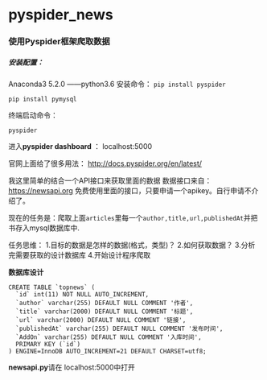 # pyspider_news
### 使用Pyspider框架爬取数据

##### 安装配置：
Anaconda3 5.2.0  ——python3.6
安装命令：
`pip install pyspider`

`pip install pymysql`

终端启动命令：

```
pyspider
```

进入**pyspider dashboard** ：   localhost:5000

官网上面给了很多用法：
http://docs.pyspider.org/en/latest/

我这里简单的结合一个API接口来获取里面的数据
数据接口来自：https://newsapi.org
免费使用里面的接口，只要申请一个apikey。自行申请不介绍了。

现在的任务是：爬取上面`articles`里每一个`author,title,url,publishedAt`并把书存入mysql数据库中.

任务思维：
1.目标的数据是怎样的数据(格式，类型)？
2.如何获取数据？
3.分析完需要获取的设计数据库
4.开始设计程序爬取

**数据库设计**
```
CREATE TABLE `topnews` (
  `id` int(11) NOT NULL AUTO_INCREMENT,
  `author` varchar(255) DEFAULT NULL COMMENT '作者',
  `title` varchar(2000) DEFAULT NULL COMMENT '标题',
  `url` varchar(2000) DEFAULT NULL COMMENT '链接',
  `publishedAt` varchar(255) DEFAULT NULL COMMENT '发布时间',
  `AddOn` varchar(255) DEFAULT NULL COMMENT '入库时间',
  PRIMARY KEY (`id`)
) ENGINE=InnoDB AUTO_INCREMENT=21 DEFAULT CHARSET=utf8;
```

**newsapi.py**请在  localhost:5000中打开
